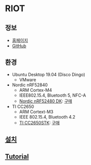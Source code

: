 
# RIOT


## 정보

* [홈페이지](https://riot-os.org/)
* [GitHub](https://github.com/RIOT-OS/)


## 환경

* Ubuntu Desktop 19.04 (Disco Dingo)
  * VMware
* Nordic nRF52840
  * ARM Cortex-M4
  * IEEE802.15.4, Bluetooth 5, NFC-A
  * [Nordic nRF52480 DK](https://www.nordicsemi.com/Software-and-Tools/Development-Kits/nRF52840-DK): [구매](http://www.eleparts.co.kr/goods/view?no=6779185)
* TI CC2650
  * ARM Cortext-M3
  * IEEE 802.15.4, Bluetooth 4.2
  * [TI CC2650STK](http://www.ti.com/tool/CC2650STK): [구매](http://www.eleparts.co.kr/goods/view?no=3455206)


## [설치](installation.md)


## [Tutorial](tutorial/)
